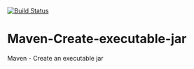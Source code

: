 [![Build Status](https://travis-ci.org/Turreta/Maven-Create-executable-jar.svg?branch=master)](https://travis-ci.org/Turreta/Maven-Create-executable-jar)

# Maven-Create-executable-jar
Maven - Create an executable jar

